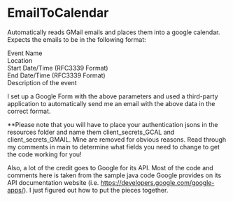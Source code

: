 # EmailToCalendar
Automatically reads GMail emails and places them into a google calendar.
Expects the emails to be in the following format:

Event Name   
Location  
Start Date/Time (RFC3339 Format)  
End Date/Time  (RFC3339 Format)  
Description of the event  

I set up a Google Form with the above parameters and used a third-party application to automatically
send me an email with the above data in the correct format.

**Please note that you will have to place your authentication jsons in the resources folder 
and name them client_secrets_GCAL and client_secrets_GMAIL. Mine are removed for obvious reasons.
Read through my comments in main to determine what fields you need to change to get the code
working for you!

Also, a lot of the credit goes to Google for its API. Most of the code and comments here is taken from
the sample java code Google provides on its API documentation website (i.e. https://developers.google.com/google-apps/). 
I just figured out how to put the pieces together.



